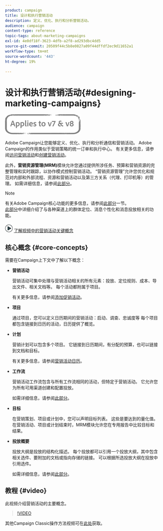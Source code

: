 ```yaml
---
product: campaign
title: 设计和执行营销活动
description: 定义、优化、执行和分析营销活动。
audience: campaign
content-type: reference
topic-tags: about-marketing-campaigns
exl-id: 4e0df18f-3623-4dfb-a2f8-ad293dbc4dd5
source-git-commit: 20509f44c5b8e0827a09f44dffdf2ec9d11652a1
workflow-type: tm+mt
source-wordcount: '443'
ht-degree: 19%

---
```


# 设计和执行营销活动{#designing-marketing-campaigns}

![](../../assets/common.svg)

Adobe Campaign让您能够定义、优化、执行和分析通信和营销活动。 Adobe Campaign的作用类似于营销策略的统一订单和执行中心。 有关更多信息，请参阅[访问营销活动](../../distributed/using/accessing-campaigns.md)和[创建营销活动](../../campaign/using/setting-up-marketing-campaigns.md)。

此外，**营销资源管理(MRM)**&#x200B;模块允许您通过提供所涉任务、预算和营销资源的完整管理和实时跟踪，以协作模式控制营销活动。 “营销资源管理”允许您优化和规范对内部和外部流程、资源和营销活动以及第三方关系（代理、打印机等）的管理。 如需详细信息，请参阅[此部分](../../mrm/using/about-marketing-resource-management.md)。

>[!NOTE]
>
>有关Adobe Campaign核心功能的更多信息，请参阅[此部分](../../platform/using/about-adobe-campaign-classic.md)一节。\
>[此部分](../../delivery/using/steps-about-delivery-creation-steps.md)中详细介绍了与各种渠道上的群体定位、消息个性化和消息投放相关的功能。

![](assets/do-not-localize/how-to-video.png) [了解视频中的营销活动关键概念](#video)

## 核心概念 {#core-concepts}

需要在Campaign上下文中了解以下概念：

* **营销活动**

   营销活动可集中处理与营销活动相关的所有元素：投放、定位规则、成本、导出文件、相关文档等。 每个活动都附属于项目。

   有关更多信息，请参阅[添加促销活动](../../campaign/using/setting-up-marketing-campaigns.md#adding-a-campaign)。

* **项目**

   通过项目，您可以定义日历期间的营销活动：启动、调查、忠诚度等 每个项目都包含链接到日历的活动，日历提供了概览。

* **计划**

   营销计划可以包含多个项目。 它链接到日历期间，有分配的预算，也可以链接到文档和目标。

   有关更多信息，请参阅[营销活动日历](../../campaign/using/accessing-marketing-campaigns.md#campaign-calendar)。

* **工作流**

   营销活动工作流包含与所有工作流相同的活动，但特定于营销活动。 它允许您为所有可用渠道创建和配置投放。

   如需详细信息，请参阅[此部分](../../campaign/using/marketing-campaign-deliveries.md#building-the-main-target-in-a-workflow)。

* **目标**

   在营销策划、项目或计划中，您可以声明目标列表。 这些是要达到的量化值。 在营销活动、项目或计划结束时，MRM模块允许您在专用报告中比较目标和结果。

* **投放概要**

   投放大纲是投放的结构化描述。 每个投放都可以引用一个投放大纲，其中包含相关选件、要附加的文档或指向存储的链接。 可以根据所选投放大纲在投放中引用选件。

   如需详细信息，请参阅[此部分](../../campaign/using/marketing-campaign-deliveries.md#associating-and-structuring-resources-linked-via-a-delivery-outline)。

## 教程 {#video}

此视频介绍营销活动的主要概念。

>[!VIDEO](https://video.tv.adobe.com/v/35131?quality=12)

其他Campaign Classic操作方法视频可在[此处](https://experienceleague.adobe.com/docs/campaign-classic-learn/tutorials/overview.html?lang=zh-Hans)获取。
